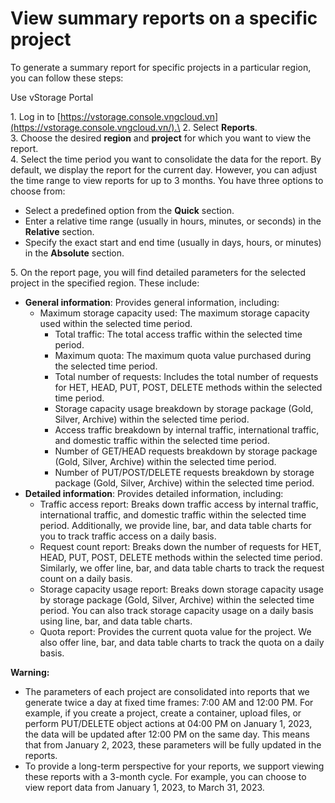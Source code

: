 # View summary reports on a specific project

To generate a summary report for specific projects in a particular region, you can follow these steps:

&#x20;Use vStorage Portal

1\. Log in to [https://vstorage.console.vngcloud.vn](https://vstorage.console.vngcloud.vn/).\
2\. Select **Reports**.\
3\. Choose the desired **region** and **project** for which you want to view the report.\
4\. Select the time period you want to consolidate the data for the report. By default, we display the report for the current day. However, you can adjust the time range to view reports for up to 3 months. You have three options to choose from:

* Select a predefined option from the **Quick** section.
* Enter a relative time range (usually in hours, minutes, or seconds) in the **Relative** section.
* Specify the exact start and end time (usually in days, hours, or minutes) in the **Absolute** section.

5\. On the report page, you will find detailed parameters for the selected project in the specified region. These include:

* **General information**: Provides general information, including:
  * Maximum storage capacity used: The maximum storage capacity used within the selected time period.
    * Total traffic: The total access traffic within the selected time period.
    * Maximum quota: The maximum quota value purchased during the selected time period.
    * Total number of requests: Includes the total number of requests for HET, HEAD, PUT, POST, DELETE methods within the selected time period.
    * Storage capacity usage breakdown by storage package (Gold, Silver, Archive) within the selected time period.
    * Access traffic breakdown by internal traffic, international traffic, and domestic traffic within the selected time period.
    * Number of GET/HEAD requests breakdown by storage package (Gold, Silver, Archive) within the selected time period.
    * Number of PUT/POST/DELETE requests breakdown by storage package (Gold, Silver, Archive) within the selected time period.
* **Detailed information**: Provides detailed information, including:
  * Traffic access report: Breaks down traffic access by internal traffic, international traffic, and domestic traffic within the selected time period. Additionally, we provide line, bar, and data table charts for you to track traffic access on a daily basis.
  * Request count report: Breaks down the number of requests for HET, HEAD, PUT, POST, DELETE methods within the selected time period. Similarly, we offer line, bar, and data table charts to track the request count on a daily basis.
  * Storage capacity usage report: Breaks down storage capacity usage by storage package (Gold, Silver, Archive) within the selected time period. You can also track storage capacity usage on a daily basis using line, bar, and data table charts.
  * Quota report: Provides the current quota value for the project. We also offer line, bar, and data table charts to track the quota on a daily basis.

**Warning:**&#x20;

* The parameters of each project are consolidated into reports that we generate twice a day at fixed time frames: 7:00 AM and 12:00 PM. For example, if you create a project, create a container, upload files, or perform PUT/DELETE object actions at 04:00 PM on January 1, 2023, the data will be updated after 12:00 PM on the same day. This means that from January 2, 2023, these parameters will be fully updated in the reports.
* To provide a long-term perspective for your reports, we support viewing these reports with a 3-month cycle. For example, you can choose to view report data from January 1, 2023, to March 31, 2023.
